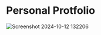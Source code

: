 # Personal Protfolio

![Screenshot 2024-10-12 132206](https://github.com/user-attachments/assets/30decf60-dd3e-489c-9c4e-7bd6f2f08422)
